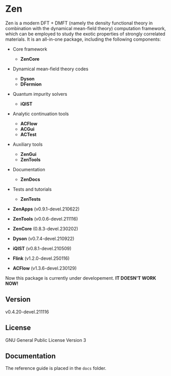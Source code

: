 # Zen

Zen is a modern DFT + DMFT (namely the density functional theory in combination with the dynamical mean-field theory) computation framework, which can be employed to study the exotic properties of strongly correlated materials. It is an all-in-one package, including the following components:

* Core framework
    * **ZenCore**
* Dynamical mean-field theory codes
    * **Dyson**
    * **DFermion**
* Quantum impurity solvers
    * **iQIST**
* Analytic continuation tools
    * **ACFlow**
    * **ACGui**
    * **ACTest**
* Auxiliary tools
    * **ZenGui**
    * **ZenTools**
* Documentation
    * **ZenDocs**
* Tests and tutorials
    * **ZenTests**

* **ZenApps** (v0.9.1-devel.210622)
* **ZenTools** (v0.0.6-devel.211116)
* **ZenCore** (0.8.3-devel.230202)
* **Dyson** (v0.7.4-devel.210922)
* **iQIST** (v0.8.1-devel.210509)
* **Flink** (v1.2.0-devel.250116)
* **ACFlow** (v1.3.6-devel.230129)

Now this package is currently under developement. **IT DOESN'T WORK NOW!**

## Version

v0.4.20-devel.211116

## License

GNU General Public License Version 3

## Documentation

The reference guide is placed in the `docs` folder.
